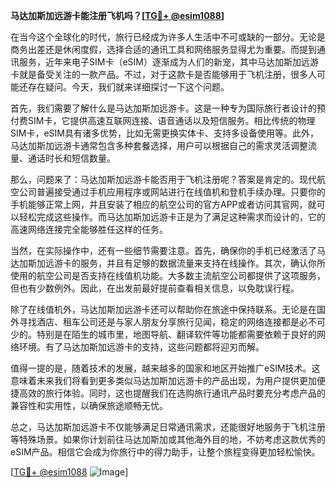 **马达加斯加远游卡能注册飞机吗？[[TG💪+ @esim1088](https://t.me/s/esim1088)]**

在当今这个全球化的时代，旅行已经成为许多人生活中不可或缺的一部分。无论是商务出差还是休闲度假，选择合适的通讯工具和网络服务显得尤为重要。而提到通讯服务，近年来电子SIM卡（eSIM）逐渐成为人们的新宠，其中马达加斯加远游卡就是备受关注的一款产品。不过，对于这款卡是否能够用于飞机注册，很多人可能还存在疑问。今天，我们就来详细探讨一下这个问题。

首先，我们需要了解什么是马达加斯加远游卡。这是一种专为国际旅行者设计的预付费SIM卡，它提供高速互联网连接、语音通话以及短信服务。相比传统的物理SIM卡，eSIM具有诸多优势，比如无需更换实体卡、支持多设备使用等。此外，马达加斯加远游卡通常包含多种套餐选择，用户可以根据自己的需求灵活调整流量、通话时长和短信数量。

那么，问题来了：马达加斯加远游卡能否用于飞机注册呢？答案是肯定的。现代航空公司普遍接受通过手机应用程序或网站进行在线值机和登机手续办理。只要你的手机能够正常上网，并且安装了相应的航空公司的官方APP或者访问其官网，就可以轻松完成这些操作。而马达加斯加远游卡正是为了满足这种需求而设计的，它的高速网络连接完全能够胜任这样的任务。

当然，在实际操作中，还有一些细节需要注意。首先，确保你的手机已经激活了马达加斯加远游卡的服务，并且有足够的数据流量来支持在线操作。其次，确认你所使用的航空公司是否支持在线值机功能。大多数主流航空公司都提供了这项服务，但也有少数例外。因此，在出发前最好提前查看相关信息，以免耽误行程。

除了在线值机外，马达加斯加远游卡还可以帮助你在旅途中保持联系。无论是在国外寻找酒店、租车公司还是与家人朋友分享旅行见闻，稳定的网络连接都是必不可少的。特别是在陌生的城市里，地图导航、翻译软件等功能都需要依赖于良好的网络环境。有了马达加斯加远游卡的支持，这些问题都将迎刃而解。

值得一提的是，随着技术的发展，越来越多的国家和地区开始推广eSIM技术。这意味着未来我们将看到更多类似马达加斯加远游卡的产品出现，为用户提供更加便捷高效的旅行体验。同时，这也提醒我们在选购旅行通讯产品时要充分考虑产品的兼容性和实用性，以确保旅途顺畅无忧。

总之，马达加斯加远游卡不仅能够满足日常通讯需求，还能很好地服务于飞机注册等特殊场景。如果你计划前往马达加斯加或其他海外目的地，不妨考虑这款优秀的eSIM产品。相信它会成为你旅行中的得力助手，让整个旅程变得更加轻松愉快。

[[TG💪+ @esim1088](https://t.me/s/esim1088) ![Image](https://i.postimg.cc/4NQfJmqS/Snipaste-2025-05-13-00-14-12.png)]